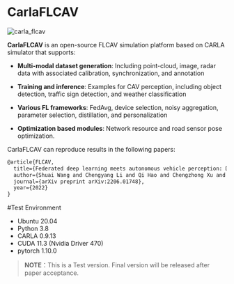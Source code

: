 # CarlaFLCAV

![carla_flcav](https://user-images.githubusercontent.com/15060244/171803004-f2f699d5-1a18-48b5-ac12-672a045ba837.png)


**CarlaFLCAV** is an open-source FLCAV simulation platform based on CARLA simulator that supports: 

* **Multi-modal dataset generation**: Including point-cloud, image, radar data with associated calibration, synchronization, and annotation

* **Training and inference**: Examples for CAV perception, including object detection, traffic sign detection, and weather classification

* **Various FL frameworks**: FedAvg, device selection, noisy aggregation, parameter selection, distillation, and personalization

* **Optimization based modules**: Network resource and road sensor pose optimization.

CarlaFLCAV can reproduce results in the following papers:

```tex
@article{FLCAV,
  title={Federated deep learning meets autonomous vehicle perception: Design and verification},
  author={Shuai Wang and Chengyang Li and Qi Hao and Chengzhong Xu and Derrick Wing Kwan Ng and Yonina C. Eldar and H. Vincent Poor},
  journal={arXiv preprint arXiv:2206.01748},
  year={2022}
}
```

#Test Environment

- Ubuntu 20.04
- Python 3.8
- CARLA 0.9.13
- CUDA 11.3 (Nvidia Driver 470)
- pytorch 1.10.0

> **NOTE**：This is a Test version. Final version will be released after paper acceptance.
